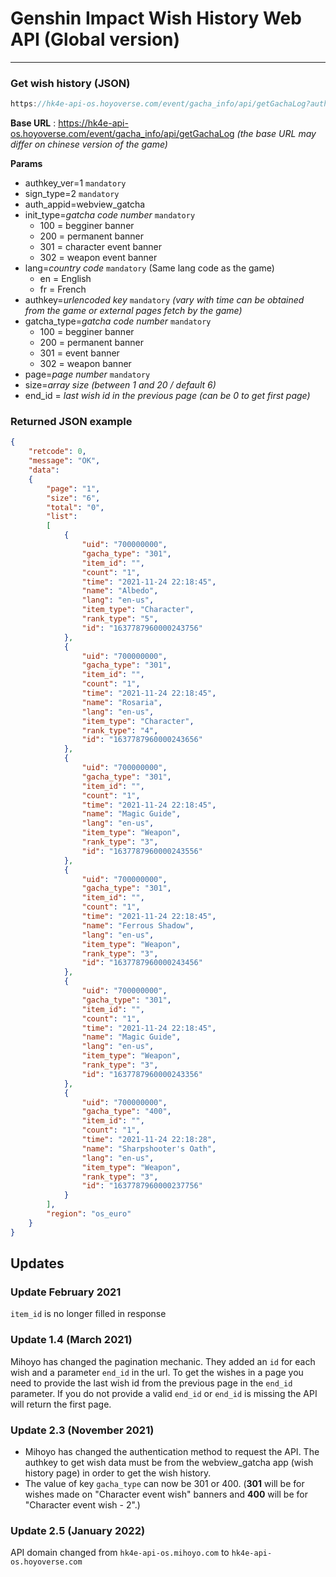 # Genshin Impact Wish History Web API (Global version)

---

### Get wish history (JSON)

```jsx
https://hk4e-api-os.hoyoverse.com/event/gacha_info/api/getGachaLog?authkey_ver=1&sign_type=2&auth_appid=webview_gacha&init_type=301&lang=en&authkey=XXXXXXXXXXXXXXXXXXXXXXXXXXXXXX&gacha_type=301&page=1&size=6&end_id=0
```

**Base URL** : https://hk4e-api-os.hoyoverse.com/event/gacha_info/api/getGachaLog
*(the base URL may differ on chinese version of the game)*

**Params**

- authkey_ver=1 `mandatory`
- sign_type=2 `mandatory`
- auth_appid=webview_gatcha
- init_type=*gatcha code number* `mandatory`
    - 100 = begginer banner
    - 200 = permanent banner
    - 301 = character event banner
    - 302 = weapon event banner
- lang=*country code* `mandatory` (Same lang code as the game)
    - en = English
    - fr = French
- authkey=*urlencoded* *key* `mandatory` *(vary with time can be obtained from the game or external pages fetch by the game)*
- gatcha_type=*gatcha code number* `mandatory`
    - 100 = begginer banner
    - 200 = permanent banner
    - 301 = event banner
    - 302 = weapon banner
- page=*page number* `mandatory`
- size=*array size (between 1 and 20 / default 6)*
- end_id = *last wish id in the previous page (can be 0 to get first page)*

### **Returned JSON example**

```json
{
    "retcode": 0,
    "message": "OK",
    "data":
    {
        "page": "1",
        "size": "6",
        "total": "0",
        "list":
        [
            {
                "uid": "700000000",
                "gacha_type": "301",
                "item_id": "",
                "count": "1",
                "time": "2021-11-24 22:18:45",
                "name": "Albedo",
                "lang": "en-us",
                "item_type": "Character",
                "rank_type": "5",
                "id": "1637787960000243756"
            },
            {
                "uid": "700000000",
                "gacha_type": "301",
                "item_id": "",
                "count": "1",
                "time": "2021-11-24 22:18:45",
                "name": "Rosaria",
                "lang": "en-us",
                "item_type": "Character",
                "rank_type": "4",
                "id": "1637787960000243656"
            },
            {
                "uid": "700000000",
                "gacha_type": "301",
                "item_id": "",
                "count": "1",
                "time": "2021-11-24 22:18:45",
                "name": "Magic Guide",
                "lang": "en-us",
                "item_type": "Weapon",
                "rank_type": "3",
                "id": "1637787960000243556"
            },
            {
                "uid": "700000000",
                "gacha_type": "301",
                "item_id": "",
                "count": "1",
                "time": "2021-11-24 22:18:45",
                "name": "Ferrous Shadow",
                "lang": "en-us",
                "item_type": "Weapon",
                "rank_type": "3",
                "id": "1637787960000243456"
            },
            {
                "uid": "700000000",
                "gacha_type": "301",
                "item_id": "",
                "count": "1",
                "time": "2021-11-24 22:18:45",
                "name": "Magic Guide",
                "lang": "en-us",
                "item_type": "Weapon",
                "rank_type": "3",
                "id": "1637787960000243356"
            },
            {
                "uid": "700000000",
                "gacha_type": "400",
                "item_id": "",
                "count": "1",
                "time": "2021-11-24 22:18:28",
                "name": "Sharpshooter's Oath",
                "lang": "en-us",
                "item_type": "Weapon",
                "rank_type": "3",
                "id": "1637787960000237756"
            }
        ],
        "region": "os_euro"
    }
}
```
## Updates

### Update February 2021 
`item_id` is no longer filled in response

### Update 1.4 (March 2021)
Mihoyo has changed the pagination mechanic. They added an `id` for each wish and a parameter `end_id` in the url. To get the wishes in a page you need to provide the last wish id from the previous page in the `end_id` parameter. If you do not provide a valid `end_id` or `end_id` is missing the API will return the first page.

### Update 2.3 (November 2021)
- Mihoyo has changed the authentication method to request the API. The authkey to get wish data must be from the webview_gatcha app (wish history page) in order to get the wish history.
- The value of key `gacha_type` can now be 301 or 400. (**301** will be for wishes made on "Character event wish" banners and **400** will be for "Character event wish - 2".)

### Update 2.5 (January 2022)
API domain changed from `hk4e-api-os.mihoyo.com` to `hk4e-api-os.hoyoverse.com`
